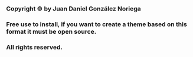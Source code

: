 ### Copyright ©️ by Juan Daniel González Noriega

### Free use to install, if you want to create a theme based on this format it must be open source.

### All rights reserved.